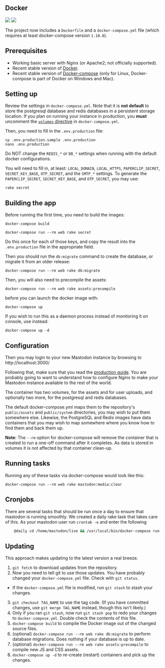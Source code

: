 ## Docker

[![](https://images.microbadger.com/badges/version/gargron/mastodon.svg)](https://microbadger.com/images/gargron/mastodon "Get your own version badge on microbadger.com") [![](https://images.microbadger.com/badges/image/gargron/mastodon.svg)](https://microbadger.com/images/gargron/mastodon "Get your own image badge on microbadger.com")

The project now includes a `Dockerfile` and a `docker-compose.yml` file (which requires at least docker-compose version `1.10.0`).

## Prerequisites

- Working basic server with Nginx (or Apache2; not officially supported).
- Recent stable version of [Docker](https://www.docker.com/community-edition).
- Recent stable version of [Docker-compose](https://github.com/docker/compose/releases/latest) (only for Linux, Docker-compose is part of Docker on Windows and Mac).

## Setting up

Review the settings in `docker-compose.yml`. Note that it is **not default** to store the postgresql database and redis databases in a persistent storage location. If you plan on running your instance in production, you **must** uncomment the [`volumes` directive](https://github.com/tootsuite/mastodon/blob/972f6bc861affd9bc40181492833108f905a04b6/docker-compose.yml#L7-L16) in `docker-compose.yml`.

Then, you need to fill in the `.env.production` file:

    cp .env.production.sample .env.production
    nano .env.production

Do NOT change the `REDIS_*` or `DB_*` settings when running with the default docker configurations.

You will need to fill in, at least: `LOCAL_DOMAIN`, `LOCAL_HTTPS`, `PAPERCLIP_SECRET`, `SECRET_KEY_BASE`, `OTP_SECRET`, and the `SMTP_*` settings.  To generate the `PAPERCLIP_SECRET`, `SECRET_KEY_BASE`, and `OTP_SECRET`, you may use:

    rake secret

## Building the app

Before running the first time, you need to build the images:

    docker-compose build

    docker-compose run --rm web rake secret

Do this once for each of those keys, and copy the result into the `.env.production` file in the appropriate field.

Then you should run the `db:migrate` command to create the database, or migrate it from an older release:

    docker-compose run --rm web rake db:migrate

Then, you will also need to precompile the assets:

    docker-compose run --rm web rake assets:precompile

before you can launch the docker image with:

    docker-compose up

If you wish to run this as a daemon process instead of monitoring it on console, use instead:

    docker-compose up -d

## Configuration

Then you may login to your new Mastodon instance by browsing to http://localhost:3000/

Following that, make sure that you read the [production guide](Production-guide.md). You are probably going to want to understand how
to configure Nginx to make your Mastodon instance available to the rest of the world.

The container has two volumes, for the assets and for user uploads, and optionally two more, for the postgresql and redis databases.

The default docker-compose.yml maps them to the repository's `public/assets` and `public/system` directories, you may wish to put them somewhere else. Likewise, the PostgreSQL and Redis images have data containers that you may wish to map somewhere where you know how to find them and back them up.

**Note**: The `--rm` option for docker-compose will remove the container that is created to run a one-off command after it completes. As data is stored in volumes it is not affected by that container clean-up.

## Running tasks

Running any of these tasks via docker-compose would look like this:

    docker-compose run --rm web rake mastodon:media:clear
    
## Cronjobs

There are several tasks that should be run once a day to ensure that mastodon is running smoothly. We created a daily rake task that takes care of this. As your mastodon user run `crontab -e` and enter the following

```sh
    @daily cd /home/mastodon/live && /usr/local/bin/docker-compose run --rm web rake mastodon:daily
```

## Updating

This approach makes updating to the latest version a real breeze.

1. `git fetch` to download updates from the repository.
2. Now you need to tell git to use those updates. You have probably changed your `docker-compose.yml` file. Check with `git status`.
  - If the `docker-compose.yml` file is modified, run `git stash` to stash your changes.
3. `git checkout TAG_NAME` to use the tag code. (If you have committed changes, use `git merge TAG_NAME` instead, though this isn't likely.)
4. Only if you ran `git stash`, now run `git stash pop` to redo your changes to `docker-compose.yml`. Double check the contents of this file.
5. `docker-compose build` to compile the Docker image out of the changed source files.
6. (optional) `docker-compose run --rm web rake db:migrate` to perform database migrations. Does nothing if your database is up to date.
7. (optional) `docker-compose run --rm web rake assets:precompile` to compile new JS and CSS assets.
8. `docker-compose up -d` to re-create (restart) containers and pick up the changes.
